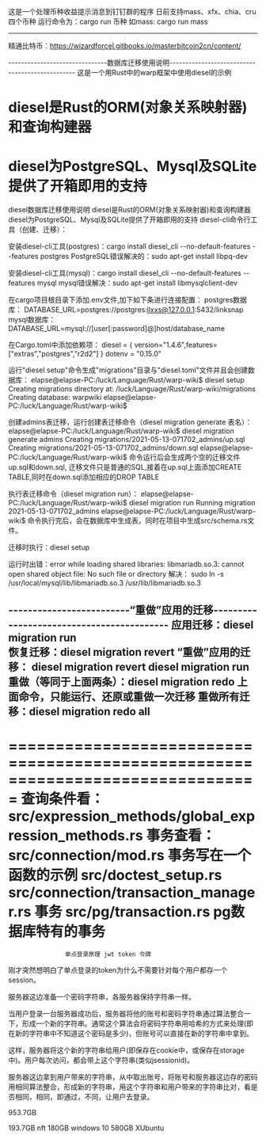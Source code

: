 这是一个处理币种收益提示消息到钉钉群的程序
日前支持mass、xfx、chia、cru四个币种
运行命令为：cargo run 币种
如mass:  cargo run mass


---------------------------------------------------------------------------------------------
 
 精通比特币：https://wizardforcel.gitbooks.io/masterbitcoin2cn/content/

-------------------------------数据库迁移使用说明------------------------------------------------
这是一个用Rust中的warp框架中使用diesel的示例

# diesel是Rust的ORM(对象关系映射器)和查询构建器
# diesel为PostgreSQL、Mysql及SQLite提供了开箱即用的支持

diesel数据库迁移使用说明
diesel是Rust的ORM(对象关系映射器)和查询构建器
diesel为PostgreSQL、Mysql及SQLite提供了开箱即用的支持
diesel-cli命令行工具（创建、迁移）：

安装diesel-cli工具(postgres)：cargo install diesel_cli --no-default-features --features postgres
PostgreSQL错误解决的：sudo apt-get install libpq-dev

安装diesel-cli工具(mysql)：cargo install diesel_cli --no-default-features --features mysql
mysql错误解决：sudo apt-get install libmysqlclient-dev

在cargo项目根目录下添加.env文件,加下如下条进行连接配置：
postgres数据库：
DATABASE_URL=postgres://postgres:llxxs@127.0.0.1:5432/linksnap
mysql数据库：
DATABASE_URL=mysql://[user[:password]@]host/database_name

在Cargo.toml中添加依赖项：
diesel = { version="1.4.6",features=["extras","postgres","r2d2"] }
dotenv = "0.15.0"

运行"diesel setup"命令生成"migrations"目录与"diesel.toml"文件并且会创建数据库：
elapse@elapse-PC:/luck/Language/Rust/warp-wiki$ diesel setup
Creating migrations directory at: /luck/Language/Rust/warp-wiki/migrations
Creating database: warpwiki
elapse@elapse-PC:/luck/Language/Rust/warp-wiki$

创建admins表迁移，运行创建表迁移命令（diesel migration generate 表名）：
elapse@elapse-PC:/luck/Language/Rust/warp-wiki$ diesel migration generate admins
Creating migrations/2021-05-13-071702_admins/up.sql
Creating migrations/2021-05-13-071702_admins/down.sql
elapse@elapse-PC:/luck/Language/Rust/warp-wiki$ 
命令运行后会生成两个空的迁移文件up.sql和down.sql,
迁移文件只是普通的SQL,接着在up.sql上面添加CREATE TABLE,同时在down.sql添加相应的DROP TABLE

执行表迁移命令（diesel migration run）：
elapse@elapse-PC:/luck/Language/Rust/warp-wiki$ diesel migration run
Running migration 2021-05-13-071702_admins
elapse@elapse-PC:/luck/Language/Rust/warp-wiki$
命令执行完后，会在数据库中生成表，同时在项目中生成src/schema.rs文件。


迁移时执行：diesel setup

运行时出错：error while loading shared libraries: libmariadb.so.3: cannot open shared object file: No such file or directory
解决： sudo ln -s /usr/local/mysql/lib/libmariadb.so.3 /usr/lib/libmariadb.so.3

-------------------------“重做”应用的迁移------------------------------------------
应用迁移：diesel migration run  
恢复迁移：diesel migration revert
“重做”应用的迁移：
          diesel migration revert
          diesel migration run
重做（等同于上面两条）：diesel migration redo
上面命令，只能运行、还原或重做一次迁移
重做所有迁移：diesel migration redo all
-------------------------------------------------------------------------------

===============================================================================
查询条件看：src/expression_methods/global_expression_methods.rs
事务查看：
    src/connection/mod.rs  事务写在一个函数的示例
    src/doctest_setup.rs
    src/connection/transaction_manager.rs  事务
    src/pg/transaction.rs   pg数据库特有的事务
===============================================================================



                    单点登录原理 jwt token 令牌
​刚才突然想明白了单点登录的token为什么不需要针对每个用户都存一个session。

服务器这边准备一个密码字符串，各服务器保持字符串一样。

当用户登录一台服务器成功后，服务器将他的账号和密码字符串通过算法整合一下，形成一个新的字符串。通常这个算法会将密码字符串用哈希的方式来处理(即在新的字符串中不知道这个密码是多少)，但账号可以直接在新的字符串中拿到。

这样，服务器将这个新的字符串给用户(即保存在cookie中，或保存在storage中)。用户每次访问，都会带上这个字符串(类似jsessionid)。

服务器这边拿到用户带来的字符串，从中取出账号，将账号和服务器这边存的密码用相同算法整合，形成新的字符串，用这个字符串和用户带来的字符串比对，看是否相同，相同，即通过，不同，让用户去登录。

953.7GB   

193.7GB nft
180GB   windows 10
580GB   XUbuntu



